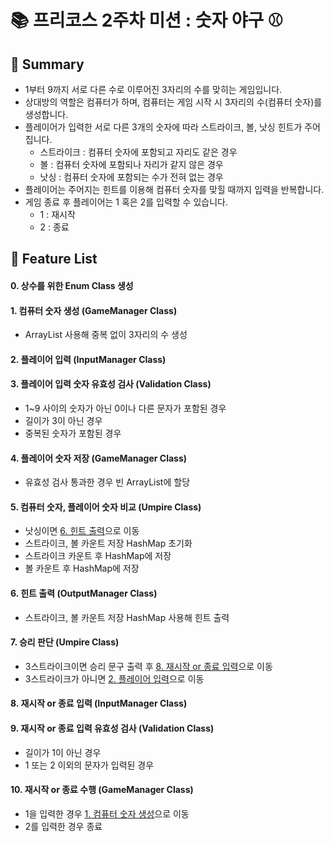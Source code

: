 # 📚 프리코스 2주차 미션 : 숫자 야구 ⚾

## 📖 Summary

- 1부터 9까지 서로 다른 수로 이루어진 3자리의 수를 맞히는 게임입니다.
- 상대방의 역할은 컴퓨터가 하며, 컴퓨터는 게임 시작 시 3자리의 수(컴퓨터 숫자)를 생성합니다.
- 플레이어가 입력한 서로 다른 3개의 숫자에 따라 스트라이크, 볼, 낫싱 힌트가 주어집니다.
    - 스트라이크 : 컴퓨터 숫자에 포함되고 자리도 같은 경우
    - 볼 : 컴퓨터 숫자에 포함되나 자리가 같지 않은 경우
    - 낫싱 : 컴퓨터 숫자에 포함되는 수가 전혀 없는 경우
- 플레이어는 주어지는 힌트를 이용해 컴퓨터 숫자를 맞힐 때까지 입력을 반복합니다.
- 게임 종료 후 플레이어는 1 혹은 2를 입력할 수 있습니다.
	- 1 : 재시작
    - 2 : 종료

## 🚀 Feature List

#### 0. 상수를 위한 Enum Class 생성

#### 1. 컴퓨터 숫자 생성 (GameManager Class)
- ArrayList 사용해 중복 없이 3자리의 수 생성

#### 2. 플레이어 입력 (InputManager Class)

#### 3. 플레이어 입력 숫자 유효성 검사 (Validation Class)
- 1~9 사이의 숫자가 아닌 0이나 다른 문자가 포함된 경우
- 길이가 3이 아닌 경우
- 중복된 숫자가 포함된 경우

#### 4. 플레이어 숫자 저장 (GameManager Class)
- 유효성 검사 통과한 경우 빈 ArrayList에 할당

#### 5. 컴퓨터 숫자, 플레이어 숫자 비교 (Umpire Class)
- 낫싱이면 [6. 힌트 출력](#6-힌트-출력)으로 이동
- 스트라이크, 볼 카운트 저장 HashMap 초기화
- 스트라이크 카운트 후 HashMap에 저장
- 볼 카운트 후 HashMap에 저장

#### 6. 힌트 출력 (OutputManager Class)
- 스트라이크, 볼 카운트 저장 HashMap 사용해 힌트 출력

#### 7. 승리 판단 (Umpire Class)
- 3스트라이크이면 승리 문구 출력 후 [8. 재시작 or 종료 입력](#8-재시작-or-종료-입력)으로 이동
- 3스트라이크가 아니면 [2. 플레이어 입력](#2-플레이어-입력)으로 이동

#### 8. 재시작 or 종료 입력 (InputManager Class)

#### 9. 재시작 or 종료 입력 유효성 검사 (Validation Class)
- 길이가 1이 아닌 경우
- 1 또는 2 이외의 문자가 입력된 경우

#### 10. 재시작 or 종료 수행 (GameManager Class)
- 1을 입력한 경우 [1. 컴퓨터 숫자 생성](#1-컴퓨터-숫자-생성)으로 이동
- 2를 입력한 경우 종료


